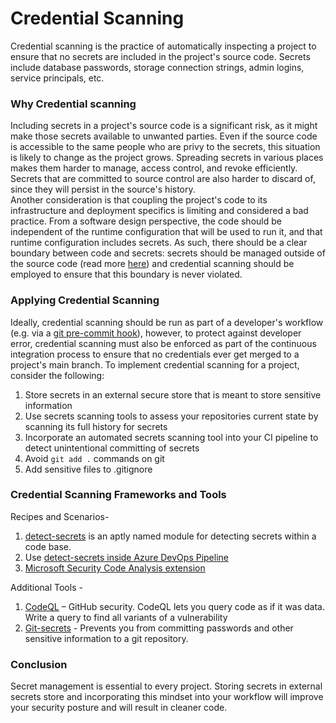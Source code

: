 # Credential Scanning

Credential scanning is the practice of automatically inspecting a project to ensure that no secrets are included in the project's source code. Secrets include database passwords, storage connection strings, admin logins, service principals, etc.

### Why Credential scanning <a href="#why-credential-scanning" id="why-credential-scanning"></a>

Including secrets in a project's source code is a significant risk, as it might make those secrets available to unwanted parties. Even if the source code is accessible to the same people who are privy to the secrets, this situation is likely to change as the project grows. Spreading secrets in various places makes them harder to manage, access control, and revoke efficiently. Secrets that are committed to source control are also harder to discard of, since they will persist in the source's history.\
Another consideration is that coupling the project's code to its infrastructure and deployment specifics is limiting and considered a bad practice. From a software design perspective, the code should be independent of the runtime configuration that will be used to run it, and that runtime configuration includes secrets. As such, there should be a clear boundary between code and secrets: secrets should be managed outside of the source code (read more [here](https://microsoft.github.io/code-with-engineering-playbook/continuous-delivery/secrets-management/)) and credential scanning should be employed to ensure that this boundary is never violated.

### Applying Credential Scanning <a href="#applying-credential-scanning" id="applying-credential-scanning"></a>

Ideally, credential scanning should be run as part of a developer's workflow (e.g. via a [git pre-commit hook](https://pre-commit.com/)), however, to protect against developer error, credential scanning must also be enforced as part of the continuous integration process to ensure that no credentials ever get merged to a project's main branch. To implement credential scanning for a project, consider the following:

1. Store secrets in an external secure store that is meant to store sensitive information
2. Use secrets scanning tools to assess your repositories current state by scanning its full history for secrets
3. Incorporate an automated secrets scanning tool into your CI pipeline to detect unintentional committing of secrets
4. Avoid `git add .` commands on git
5. Add sensitive files to .gitignore

### Credential Scanning Frameworks and Tools <a href="#credential-scanning-frameworks-and-tools" id="credential-scanning-frameworks-and-tools"></a>

Recipes and Scenarios-

1. [detect-secrets](https://microsoft.github.io/code-with-engineering-playbook/continuous-integration/dev-sec-ops/secret-management/recipes/detect-secrets/) is an aptly named module for detecting secrets within a code base.
2. Use [detect-secrets inside Azure DevOps Pipeline](https://microsoft.github.io/code-with-engineering-playbook/continuous-integration/dev-sec-ops/secret-management/recipes/detect-secrets-ado/)
3. [Microsoft Security Code Analysis extension](https://learn.microsoft.com/en-us/azure/security/develop/security-code-analysis-overview)

Additional Tools -

1. [CodeQL](https://securitylab.github.com/tools/codeql) – GitHub security. CodeQL lets you query code as if it was data. Write a query to find all variants of a vulnerability
2. [Git-secrets](https://github.com/awslabs/git-secrets) - Prevents you from committing passwords and other sensitive information to a git repository.

### Conclusion <a href="#conclusion" id="conclusion"></a>

Secret management is essential to every project. Storing secrets in external secrets store and incorporating this mindset into your workflow will improve your security posture and will result in cleaner code.
